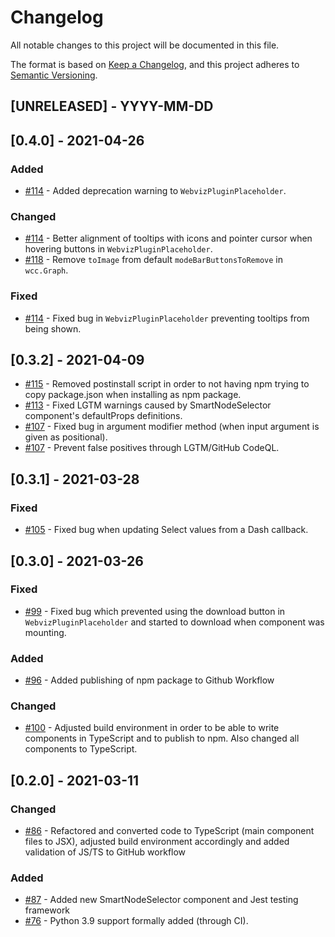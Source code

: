 # Changelog
All notable changes to this project will be documented in this file.

The format is based on [Keep a Changelog](https://keepachangelog.com/en/1.0.0/),
and this project adheres to [Semantic Versioning](https://semver.org/spec/v2.0.0.html).

## [UNRELEASED] - YYYY-MM-DD

## [0.4.0] - 2021-04-26
### Added
- [#114](https://github.com/equinor/webviz-core-components/pull/114) - Added deprecation warning to `WebvizPluginPlaceholder`.

### Changed
- [#114](https://github.com/equinor/webviz-core-components/pull/114) - Better alignment of tooltips with icons and pointer cursor when hovering buttons in `WebvizPluginPlaceholder`.
- [#118](https://github.com/equinor/webviz-core-components/pull/118) - Remove `toImage` from default `modeBarButtonsToRemove` in `wcc.Graph`.

### Fixed
- [#114](https://github.com/equinor/webviz-core-components/pull/114) - Fixed bug in `WebvizPluginPlaceholder` preventing tooltips from being shown.

## [0.3.2] - 2021-04-09
- [#115](https://github.com/equinor/webviz-core-components/pull/115) - Removed postinstall script in order to not having npm trying to copy package.json when installing as npm package.
- [#113](https://github.com/equinor/webviz-core-components/pull/113) - Fixed LGTM warnings caused by SmartNodeSelector component's defaultProps definitions.
- [#107](https://github.com/equinor/webviz-core-components/pull/107) - Fixed bug in argument modifier method (when input argument is given as positional).
- [#107](https://github.com/equinor/webviz-core-components/pull/107) - Prevent false positives through LGTM/GitHub CodeQL.

## [0.3.1] - 2021-03-28
### Fixed
- [#105](https://github.com/equinor/webviz-core-components/pull/105) - Fixed bug when updating Select values from a Dash callback.

## [0.3.0] - 2021-03-26
### Fixed
- [#99](https://github.com/equinor/webviz-core-components/pull/99) - Fixed bug which prevented using the download button in `WebvizPluginPlaceholder` and started to download when component was mounting. 

### Added
- [#96](https://github.com/equinor/webviz-core-components/pull/96) - Added publishing of npm package to Github Workflow

### Changed
- [#100](https://github.com/equinor/webviz-core-components/pull/100) - Adjusted build environment in order to be able to write 
components in TypeScript and to publish to npm. Also changed all components to TypeScript.

## [0.2.0] - 2021-03-11
### Changed
- [#86](https://github.com/equinor/webviz-core-components/pull/86) - Refactored and converted code to TypeScript (main component files to JSX), adjusted build environment accordingly and added validation of JS/TS to GitHub workflow

### Added
- [#87](https://github.com/equinor/webviz-core-components/pull/87) - Added new SmartNodeSelector component and Jest testing framework
- [#76](https://github.com/equinor/webviz-core-components/pull/76) - Python 3.9 support formally added (through CI).
